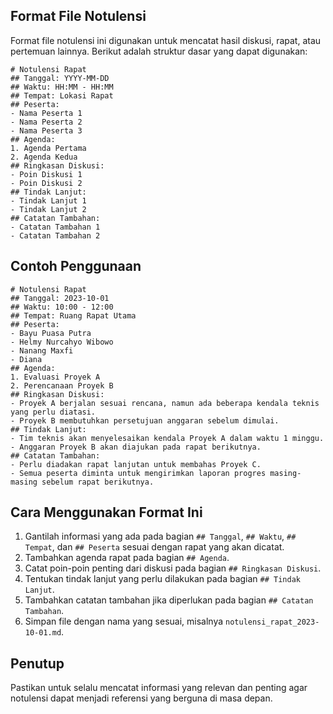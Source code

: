 ## Format File Notulensi

Format file notulensi ini digunakan untuk mencatat hasil diskusi, rapat, atau pertemuan lainnya. Berikut adalah struktur dasar yang dapat digunakan:

```
# Notulensi Rapat
## Tanggal: YYYY-MM-DD
## Waktu: HH:MM - HH:MM
## Tempat: Lokasi Rapat
## Peserta:
- Nama Peserta 1
- Nama Peserta 2
- Nama Peserta 3
## Agenda:
1. Agenda Pertama
2. Agenda Kedua
## Ringkasan Diskusi:
- Poin Diskusi 1
- Poin Diskusi 2
## Tindak Lanjut:
- Tindak Lanjut 1
- Tindak Lanjut 2
## Catatan Tambahan:
- Catatan Tambahan 1
- Catatan Tambahan 2
```

## Contoh Penggunaan

```
# Notulensi Rapat
## Tanggal: 2023-10-01
## Waktu: 10:00 - 12:00
## Tempat: Ruang Rapat Utama
## Peserta:
- Bayu Puasa Putra
- Helmy Nurcahyo Wibowo
- Nanang Maxfi
- Diana
## Agenda:
1. Evaluasi Proyek A
2. Perencanaan Proyek B
## Ringkasan Diskusi:
- Proyek A berjalan sesuai rencana, namun ada beberapa kendala teknis yang perlu diatasi.
- Proyek B membutuhkan persetujuan anggaran sebelum dimulai.
## Tindak Lanjut:
- Tim teknis akan menyelesaikan kendala Proyek A dalam waktu 1 minggu.
- Anggaran Proyek B akan diajukan pada rapat berikutnya.
## Catatan Tambahan:
- Perlu diadakan rapat lanjutan untuk membahas Proyek C.
- Semua peserta diminta untuk mengirimkan laporan progres masing-masing sebelum rapat berikutnya.
```

## Cara Menggunakan Format Ini
1. Gantilah informasi yang ada pada bagian `## Tanggal`, `## Waktu`, `## Tempat`, dan `## Peserta` sesuai dengan rapat yang akan dicatat.
2. Tambahkan agenda rapat pada bagian `## Agenda`.
3. Catat poin-poin penting dari diskusi pada bagian `## Ringkasan Diskusi`.
4. Tentukan tindak lanjut yang perlu dilakukan pada bagian `## Tindak Lanjut`.
5. Tambahkan catatan tambahan jika diperlukan pada bagian `## Catatan Tambahan`.
6. Simpan file dengan nama yang sesuai, misalnya `notulensi_rapat_2023-10-01.md`.

## Penutup
Pastikan untuk selalu mencatat informasi yang relevan dan penting agar notulensi dapat menjadi referensi yang berguna di masa depan.
